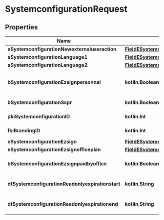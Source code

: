 
# SystemconfigurationRequest

## Properties
| Name | Type | Description | Notes |
| ------------ | ------------- | ------------- | ------------- |
| **eSystemconfigurationNewexternaluseraction** | [**FieldESystemconfigurationNewexternaluseraction**](FieldESystemconfigurationNewexternaluseraction.md) |  |  |
| **eSystemconfigurationLanguage1** | [**FieldESystemconfigurationLanguage1**](FieldESystemconfigurationLanguage1.md) |  |  |
| **eSystemconfigurationLanguage2** | [**FieldESystemconfigurationLanguage2**](FieldESystemconfigurationLanguage2.md) |  |  |
| **bSystemconfigurationEzsignpersonnal** | **kotlin.Boolean** | Whether if we allow the creation of personal files in eZsign |  |
| **bSystemconfigurationSspr** | **kotlin.Boolean** | Whether if we allow SSPR |  |
| **pkiSystemconfigurationID** | **kotlin.Int** | The unique ID of the Systemconfiguration |  [optional] |
| **fkiBrandingID** | **kotlin.Int** | The unique ID of the Branding |  [optional] |
| **eSystemconfigurationEzsign** | [**FieldESystemconfigurationEzsign**](FieldESystemconfigurationEzsign.md) |  |  [optional] |
| **eSystemconfigurationEzsignofficeplan** | [**FieldESystemconfigurationEzsignofficeplan**](FieldESystemconfigurationEzsignofficeplan.md) |  |  [optional] |
| **bSystemconfigurationEzsignpaidbyoffice** | **kotlin.Boolean** | Whether if Ezsign is paid by the company or not |  [optional] |
| **dtSystemconfigurationReadonlyexpirationstart** | **kotlin.String** | The start date where the system will be in read only |  [optional] |
| **dtSystemconfigurationReadonlyexpirationend** | **kotlin.String** | The end date where the system will be in read only |  [optional] |



